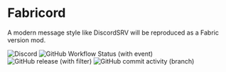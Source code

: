 # Fabricord
A modern message style like DiscordSRV will be reproduced as a Fabric version mod.

![Discord](https://img.shields.io/discord/1138813465688031283?logo=discord&logoColor=white&style=plastic)  ![GitHub Workflow Status (with event)](https://img.shields.io/github/actions/workflow/status/Elysium-7/Fabricord/build.yml?style=plastic&logo=github&logoColor=white) ![GitHub release (with filter)](https://img.shields.io/github/v/release/Elysium-7/Fabricord?style=plastic) ![GitHub commit activity (branch)](https://img.shields.io/github/commit-activity/t/Elysium-7/Fabricord?style=plastic)

 






